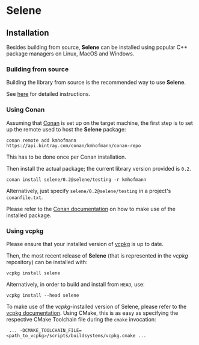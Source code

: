 # Selene

## Installation

Besides building from source, **Selene** can be installed using popular C++ package managers on Linux, MacOS and Windows.

### Building from source

Building the library from source is the recommended way to use **Selene**.

See [here](building.md) for detailed instructions.

### Using Conan

Assuming that [Conan](https://conan.io/) is set up on the target machine, the first step is to set up the remote
used to host the **Selene** package:

    conan remote add kmhofmann https://api.bintray.com/conan/kmhofmann/conan-repo

This has to be done once per Conan installation.

Then install the actual package; the current library version provided is `0.2`.

    conan install selene/0.2@selene/testing -r kmhofmann

Alternatively, just specify `selene/0.2@selene/testing` in a project's `conanfile.txt`.

Please refer to the [Conan documentation](http://docs.conan.io/) on how to make use of the installed package. 

### Using vcpkg

Please ensure that your installed version of [vcpkg](https://github.com/Microsoft/vcpkg) is up to date.

Then, the most recent release of **Selene** (that is represented in the *vcpkg* repository) can be installed with:

    vcpkg install selene

Alternatively, in order to build and install from `HEAD`, use:

    vcpkg install --head selene

To make use of the *vcpkg*-installed version of Selene, please refer to the [vcpkg documentation](https://vcpkg.readthedocs.io/).
Using CMake, this is as easy as specifying the respective CMake Toolchain file during the `cmake` invocation:

     ... -DCMAKE_TOOLCHAIN_FILE=<path_to_vcpkg>/scripts/buildsystems/vcpkg.cmake ...
